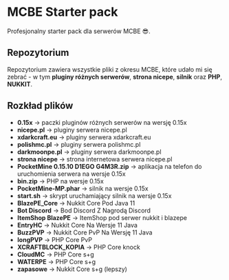# MCBE Starter pack

Profesjonalny starter pack dla serwerów MCBE 😎.

## Repozytorium
Repozytorium zawiera wszystkie pliki z okresu MCBE, które udało mi się zebrać - w tym **pluginy różnych serwerów**, **strona nicepe**, **silnik** oraz **PHP**, **NUKKIT**.

## Rozkład plików
- **0.15x** -> paczki pluginów różnych serwerów na wersję 0.15x
- **nicepe.pl** -> pluginy serwera nicepe.pl
- **xdarkcraft.eu** -> pluginy serwera xdarkcraft.eu
- **polishmc.pl** -> pluginy serwera polishmc.pl
- **darkmoonpe.pl** -> pluginy serwera darkmoonpe.pl
- **strona nicepe** -> strona internetowa serwera nicepe.pl
- **PocketMine 0.15.10 D1EGO G4M3R.zip** -> aplikacja na telefon do uruchomienia serwera na wersje 0.15x
- **bin.zip** -> PHP na wersje 0.15x
- **PocketMine-MP.phar** -> silnik na wersje 0.15x
- **start.sh** -> skrypt uruchamiający silnik na wersje 0.15x
- **BlazePE_Core** -> Nukkit Core Pod Java 11
- **Bot Discord** -> Bod Discord Z Nagrodą Discord
- **ItemShop BlazePE** -> ItemShop pod serwer nukkit i blazepe
- **EntryHC** -> Nukkit Core Na Wersje 11 Java
- **BuzzPVP** -> Nukkit Core PvP Na Wersję 11 Java
- **longPVP** -> PHP Core PvP
- **XCRAFTBLOCK_KOPIA** -> PHP Core knock
- **CloudMC** -> PHP Core s+g
- **WATERPE** -> PHP Core s+g
- **zapasowe** -> Nukkit Core s+g (lepszy)
